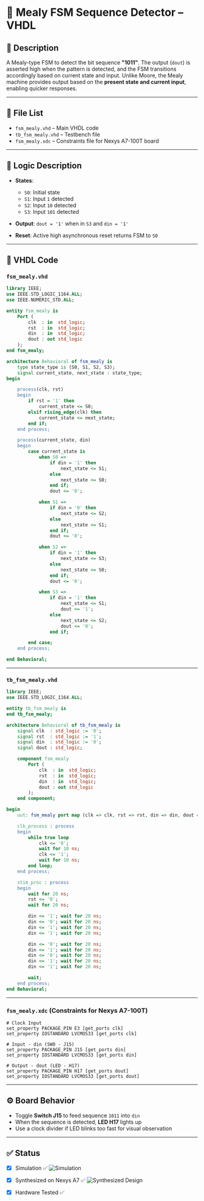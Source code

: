 # 🔁 Mealy FSM Sequence Detector – VHDL

## 📌 Description
A Mealy-type FSM to detect the bit sequence **"1011"**. The output (`dout`) is asserted high when the pattern is detected, and the FSM transitions accordingly based on current state and input. Unlike Moore, the Mealy machine provides output based on the **present state and current input**, enabling quicker responses.

---

## 📂 File List

- `fsm_mealy.vhd` – Main VHDL code
- `tb_fsm_mealy.vhd` – Testbench file
- `fsm_mealy.xdc` – Constraints file for Nexys A7-100T board

---

## 📐 Logic Description

- **States**:
  - `S0`: Initial state
  - `S1`: Input `1` detected
  - `S2`: Input `10` detected
  - `S3`: Input `101` detected

- **Output**: `dout = '1'` when in `S3` and `din = '1'`

- **Reset**: Active high asynchronous reset returns FSM to `S0`

---

## 🧠 VHDL Code

### `fsm_mealy.vhd`
```vhdl
library IEEE;
use IEEE.STD_LOGIC_1164.ALL;
use IEEE.NUMERIC_STD.ALL;

entity fsm_mealy is
    Port (
        clk  : in  std_logic;
        rst  : in  std_logic;
        din  : in  std_logic;
        dout : out std_logic
    );
end fsm_mealy;

architecture Behavioral of fsm_mealy is
    type state_type is (S0, S1, S2, S3);
    signal current_state, next_state : state_type;
begin

    process(clk, rst)
    begin
        if rst = '1' then
            current_state <= S0;
        elsif rising_edge(clk) then
            current_state <= next_state;
        end if;
    end process;

    process(current_state, din)
    begin
        case current_state is
            when S0 =>
                if din = '1' then
                    next_state <= S1;
                else
                    next_state <= S0;
                end if;
                dout <= '0';

            when S1 =>
                if din = '0' then
                    next_state <= S2;
                else
                    next_state <= S1;
                end if;
                dout <= '0';

            when S2 =>
                if din = '1' then
                    next_state <= S3;
                else
                    next_state <= S0;
                end if;
                dout <= '0';

            when S3 =>
                if din = '1' then
                    next_state <= S1;
                    dout <= '1';
                else
                    next_state <= S2;
                    dout <= '0';
                end if;

        end case;
    end process;

end Behavioral;
```

---

### `tb_fsm_mealy.vhd`
```vhdl
library IEEE;
use IEEE.STD_LOGIC_1164.ALL;

entity tb_fsm_mealy is
end tb_fsm_mealy;

architecture Behavioral of tb_fsm_mealy is
    signal clk  : std_logic := '0';
    signal rst  : std_logic := '1';
    signal din  : std_logic := '0';
    signal dout : std_logic;

    component fsm_mealy
        Port (
            clk  : in  std_logic;
            rst  : in  std_logic;
            din  : in  std_logic;
            dout : out std_logic
        );
    end component;

begin
    uut: fsm_mealy port map (clk => clk, rst => rst, din => din, dout => dout);

    clk_process : process
    begin
        while true loop
            clk <= '0';
            wait for 10 ns;
            clk <= '1';
            wait for 10 ns;
        end loop;
    end process;

    stim_proc : process
    begin
        wait for 20 ns;
        rst <= '0';
        wait for 20 ns;

        din <= '1'; wait for 20 ns;
        din <= '0'; wait for 20 ns;
        din <= '1'; wait for 20 ns;
        din <= '1'; wait for 20 ns;

        din <= '0'; wait for 20 ns;
        din <= '1'; wait for 20 ns;
        din <= '0'; wait for 20 ns;
        din <= '1'; wait for 20 ns;
        din <= '1'; wait for 20 ns;

        wait;
    end process;
end Behavioral;
```

---

### `fsm_mealy.xdc` (Constraints for Nexys A7-100T)
```xdc
# Clock Input
set_property PACKAGE_PIN E3 [get_ports clk]
set_property IOSTANDARD LVCMOS33 [get_ports clk]

# Input - din (SW0 - J15)
set_property PACKAGE_PIN J15 [get_ports din]
set_property IOSTANDARD LVCMOS33 [get_ports din]

# Output - dout (LED - H17)
set_property PACKAGE_PIN H17 [get_ports dout]
set_property IOSTANDARD LVCMOS33 [get_ports dout]
```

---

## ⚙️ Board Behavior

- Toggle **Switch J15** to feed sequence `1011` into `din`
- When the sequence is detected, **LED H17** lights up
- Use a clock divider if LED blinks too fast for visual observation

---

## ✅ Status

- [x] Simulation ✅
      ![Simulation](https://github.com/user-attachments/assets/2cfc7f35-aa0e-40c7-a3ba-24d985785ecc)

- [x] Synthesized on Nexys A7 ✅
      ![Synthesized Design](https://github.com/user-attachments/assets/a653c37f-b9ac-4210-9eae-22c57e765b4d)

- [x] Hardware Tested ✅
